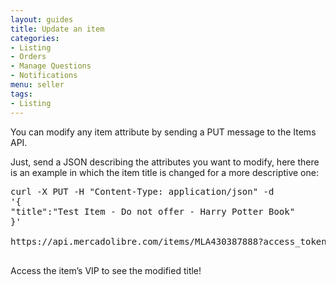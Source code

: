 ```yaml
---
layout: guides
title: Update an item
categories: 
- Listing
- Orders
- Manage Questions
- Notifications
menu: seller
tags: 
- Listing
---
```



You can modify any item attribute by sending a PUT message to the Items API.

Just, send a JSON describing the attributes you want to modify, here there is an example in which the item title is changed for a more descriptive one:


<pre class="terminal">
curl -X PUT -H "Content-Type: application/json" -d
'{
"title":"Test Item - Do not offer - Harry Potter Book"
}'

https://api.mercadolibre.com/items/MLA430387888?access_token=$ACCESS_TOKEN

</pre>
Access the item’s VIP to see the modified title!
